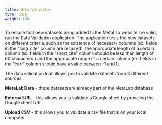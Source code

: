 ```yaml
---
title: Data Validator
type: book
weight: 100
---
```


To ensure that new datasets being added to the MetaLab website are valid, run the Data Validation application. The application tests the new datasets on different criteria, such as the existence of necessary columns (ex. fields in the “long_cite” column are required), the appropriate length of a certain column (ex. fields in the “short_cite” column should be less than length of 60 characters ) and the appropriate range of a certain column (ex. fields in the “corr” column should have a value between -1 and 1).

The data validation tool allows you to validate datasets from 3 different sources:  

**MetaLab Data** - these datasets are already part of the MetaLab database 

**External URL** - this allows you to validate a Google sheet by providing the Google sheet URL 

**Upload CSV** - this allows you to validate a csv file that is on your local computer 
